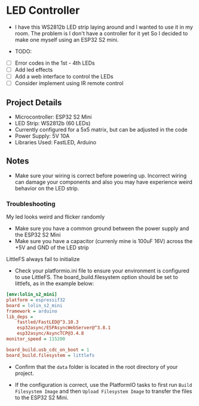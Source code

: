 # LED Controller

-   I have this WS2812b LED strip laying around and I wanted to use it in my room. The problem is I don't have a controller for it yet
    So I decided to make one myself using an ESP32 S2 mini.

-   TODO:
-   [ ] Error codes in the 1st - 4th LEDs
-   [ ] Add led effects
-   [ ] Add a web interface to control the LEDs
-   [ ] Consider implement using IR remote control

## Project Details

-   Microcontroller: ESP32 S2 Mini
-   LED Strip: WS2812b (60 LEDs)
-   Currently configured for a 5x5 matrix, but can be adjusted in the code
-   Power Supply: 5V 10A
-   Libraries Used: FastLED, Arduino

## Notes

-   Make sure your wiring is correct before powering up. Incorrect wiring can damage your components and also you may have experience weird behavior on the LED strip.

### Troubleshooting

My led looks weird and flicker randomly

-   Make sure you have a common ground between the power supply and the ESP32 S2 Mini
-   Make sure you have a capacitor (currenly mine is 100uF 16V) across the +5V and GND of the LED strip

LittleFS always fail to initialize

-   Check your platformio.ini file to ensure your environment is configured to use LittleFS. The board_build.filesystem option should be set to littlefs, as in the example below:

```ini
[env:lolin_s2_mini]
platform = espressif32
board = lolin_s2_mini
framework = arduino
lib_deps =
	fastled/FastLED@^3.10.3
	esp32async/ESPAsyncWebServer@^3.8.1
	esp32async/AsyncTCP@3.4.8
monitor_speed = 115200

board_build.usb_cdc_on_boot = 1
board_build.filesystem = littlefs
```

-   Confirm that the `data` folder is located in the root directory of your project.

-   If the configuration is correct, use the PlatformIO tasks to first run `Build Filesystem Image` and then `Upload Filesystem Image` to transfer the files to the ESP32 S2 Mini.
